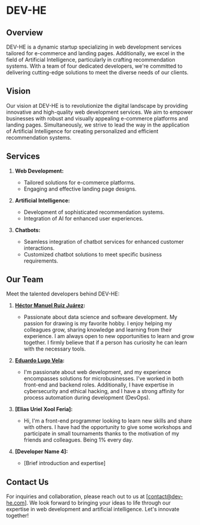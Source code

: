 # DEV-HE

## Overview

DEV-HE is a dynamic startup specializing in web development services tailored for e-commerce and landing pages. Additionally, we excel in the field of Artificial Intelligence, particularly in crafting recommendation systems. With a team of four dedicated developers, we're committed to delivering cutting-edge solutions to meet the diverse needs of our clients.

## Vision

Our vision at DEV-HE is to revolutionize the digital landscape by providing innovative and high-quality web development services. We aim to empower businesses with robust and visually appealing e-commerce platforms and landing pages. Simultaneously, we strive to lead the way in the application of Artificial Intelligence for creating personalized and efficient recommendation systems.

## Services

1. **Web Development:**
   - Tailored solutions for e-commerce platforms.
   - Engaging and effective landing page designs.

2. **Artificial Intelligence:**
   - Development of sophisticated recommendation systems.
   - Integration of AI for enhanced user experiences.

3. **Chatbots:**
   - Seamless integration of chatbot services for enhanced customer interactions.
   - Customized chatbot solutions to meet specific business requirements.

## Our Team

Meet the talented developers behind DEV-HE:

1. **[Héctor Manuel Ruiz Juárez](https://github.com/HectorManu):**
   - Passionate about data science and software development. My passion for drawing is my favorite hobby. I enjoy helping my colleagues grow, sharing knowledge and learning from their experience. I am always open to new opportunities to learn and grow together. I firmly believe that if a person has curiosity he can learn with the necessary tools. 
   
2. **[Eduardo Lugo Vela](https://github.com/JESUSLUG):**
   - I'm passionate about web development, and my experience encompasses solutions for microbusinesses. I've worked in both front-end and backend roles. Additionally, I have expertise in cybersecurity and ethical hacking, and I have a strong affinity for process automation during development (DevOps).

3. **[Elias Uriel Xool Feria]:**
   - Hi, I'm a front-end programmer looking to learn new skills and share with others. I have had the opportunity to give some workshops and participate in small tournaments thanks to the motivation of my friends and colleagues.
Being 1% every day. 

4. **[Developer Name 4]:**
   - [Brief introduction and expertise]

## Contact Us

For inquiries and collaboration, please reach out to us at [contact@dev-he.com]. We look forward to bringing your ideas to life through our expertise in web development and artificial intelligence. Let's innovate together!

